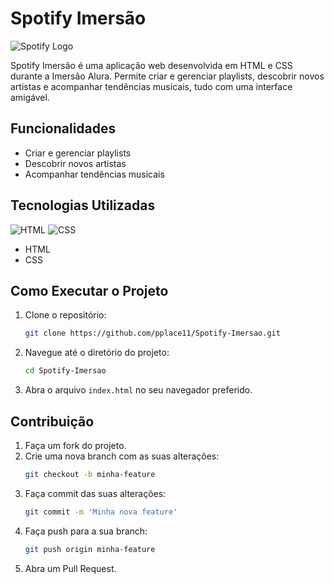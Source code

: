 # Spotify Imersão

![Spotify Logo](https://upload.wikimedia.org/wikipedia/commons/1/19/Spotify_logo_without_text.svg)

Spotify Imersão é uma aplicação web desenvolvida em HTML e CSS durante a Imersão Alura. Permite criar e gerenciar playlists, descobrir novos artistas e acompanhar tendências musicais, tudo com uma interface amigável.

## Funcionalidades

- Criar e gerenciar playlists
- Descobrir novos artistas
- Acompanhar tendências musicais

## Tecnologias Utilizadas

![HTML](https://upload.wikimedia.org/wikipedia/commons/6/61/HTML5_logo_and_wordmark.svg) ![CSS](https://upload.wikimedia.org/wikipedia/commons/d/d5/CSS3_logo_and_wordmark.svg)

- HTML
- CSS

## Como Executar o Projeto

1. Clone o repositório:
    ```bash
    git clone https://github.com/pplace11/Spotify-Imersao.git
    ```

2. Navegue até o diretório do projeto:
    ```bash
    cd Spotify-Imersao
    ```

3. Abra o arquivo `index.html` no seu navegador preferido.

## Contribuição

1. Faça um fork do projeto.
2. Crie uma nova branch com as suas alterações:
    ```bash
    git checkout -b minha-feature
    ```
3. Faça commit das suas alterações:
    ```bash
    git commit -m 'Minha nova feature'
    ```
4. Faça push para a sua branch:
    ```bash
    git push origin minha-feature
    ```
5. Abra um Pull Request.
